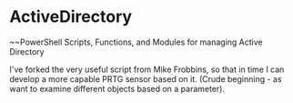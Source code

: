 # ActiveDirectory
~~PowerShell Scripts, Functions, and Modules for managing Active Directory

I've forked the very useful script from Mike Frobbins, so that in time I can develop a more capable PRTG sensor based on it. (Crude beginning - as want to examine different objects based on a parameter).
